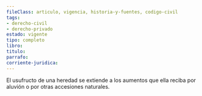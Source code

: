 ```yaml
---
fileClass: articulo, vigencia, historia-y-fuentes, codigo-civil
tags:
- derecho-civil
- derecho-privado
estado: vigente
tipo: completo
libro:
titulo:
parrafo:
corriente-juridica:
---
```

El usufructo de una heredad se extiende a los aumentos que ella reciba por aluvión o por otras accesiones naturales.
